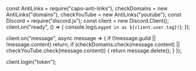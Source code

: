 const AntiLinks = require("capo-anti-links"),
  checkDomains = new AntiLinks("domains"),
  checkYouTube = new AntiLinks("youtube");
const Discord = require("discord.js");
const client = new Discord.Client();
client.on("ready", () => {
  console.log(`Logged in as ${client.user.tag}!`);
});

client.on("message", async message => {
  if (!message.guild || !message.content) return;
  if (checkDomains.check(message.content) || checkYouTube.check(message.content)) {
    return message.delete();
  }
});

client.login("token");

